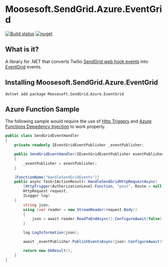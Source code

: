 # Moosesoft.SendGrid.Azure.EventGrid
[![Build status](https://dev.azure.com/gtmoose/Mathis%20Home/_apis/build/status/SendGrid.Azure.EventGrid%20-%20CICD)](https://dev.azure.com/gtmoose/Mathis%20Home/_build/latest?definitionId=9) [![nuget](https://img.shields.io/nuget/v/Moosesoft.SendGrid.Azure.EventGrid.svg)](https://www.nuget.org/packages/Moosesoft.SendGrid.Azure.EventGrid/)

## What is it?
A library for .NET that converts Twilio [SendGrid web hook events](https://sendgrid.com/docs/for-developers/tracking-events/event/) into [EventGrid](https://azure.microsoft.com/en-us/services/event-grid/) events.

## Installing Moosesoft.SendGrid.Azure.EventGrid
```
dotnet add package Moosesoft.SendGrid.Azure.EventGrid
```

## Azure Function Sample
The following sample would require the use of [Http Triggers](https://docs.microsoft.com/en-us/azure/azure-functions/functions-bindings-http-webhook?tabs=csharp) and [Azure Functions Depedency Injection](https://docs.microsoft.com/en-us/azure/azure-functions/functions-dotnet-dependency-injection) to work properly.

```C#
public class SendGridEventHandler
{
    private readonly IEventGridEventPublisher _eventPublisher;

    public SendGridEventHandler(IEventGridEventPublisher eventPublisher)
    {
        _eventPublisher = eventPublisher;
    }

    [FunctionName("HandleSendGridEvents")]
    public async Task<IActionResult> HandleSendGridHttpRequestAsync(
        [HttpTrigger(AuthorizationLevel.Function, "post", Route = null)]
        HttpRequest request,
        ILogger log)
    {
        string json;
        using (var reader = new StreamReader(request.Body))
        {
            json = await reader.ReadToEndAsync().ConfigureAwait(false); 
        }

        log.LogInformation(json);

        await _eventPublisher.PublishEventsAsync(json).ConfigureAwait(false);

        return new OkResult();
    }
}
```
